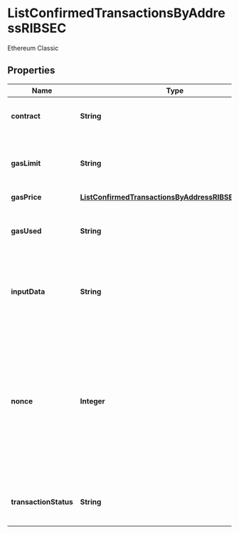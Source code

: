

# ListConfirmedTransactionsByAddressRIBSEC

Ethereum Classic

## Properties

Name | Type | Description | Notes
------------ | ------------- | ------------- | -------------
**contract** | **String** | Represents the specific transaction contract. | 
**gasLimit** | **String** | Represents the amount of gas used by this specific transaction alone. | 
**gasPrice** | [**ListConfirmedTransactionsByAddressRIBSECGasPrice**](ListConfirmedTransactionsByAddressRIBSECGasPrice.md) |  | 
**gasUsed** | **String** | Represents the exact unit of gas that was used for the transaction. | 
**inputData** | **String** | Represents additional information that is required for the transaction. | 
**nonce** | **Integer** | Represents the sequential running number for an address, starting from 0 for the first transaction. E.g., if the nonce of a transaction is 10, it would be the 11th transaction sent from the sender&#39;s address. | 
**transactionStatus** | **String** | String representation of the transaction status | 



